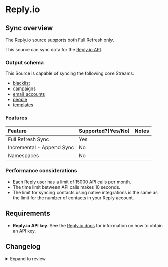 # Reply.io

## Sync overview

The Reply.io source supports both Full Refresh only.

This source can sync data for the [Reply.io API](https://apidocs.reply.io/#intro).

### Output schema

This Source is capable of syncing the following core Streams:

- [blacklist](https://apidocs.reply.io/#9251a79b-3d16-478c-acfd-dfe1eb49e85a)
- [campaigns](https://apidocs.reply.io/#4c035861-5dc9-4ba2-8adf-24e55c83e5f0)
- [email_accounts](https://apidocs.reply.io/#2f59ac90-fe00-440c-a841-3bd11ce8f28f)
- [people](https://apidocs.reply.io/#0a39db6f-af24-494f-88d6-caefd76b40f9)
- [templates](https://apidocs.reply.io/#5e4650a6-f2d7-4a9f-86ed-ca863360fcca)

### Features

| Feature                   | Supported?\(Yes/No\) | Notes |
| :------------------------ | :------------------- | :---- |
| Full Refresh Sync         | Yes                  |       |
| Incremental - Append Sync | No                   |       |
| Namespaces                | No                   |       |

### Performance considerations

- Each Reply user has a limit of 15000 API calls per month.
- The time limit between API calls makes 10 seconds.
- The limit for syncing contacts using native integrations is the same as the limit for the number of contacts in your Reply account.

## Requirements

- **Reply.io API key**. See the [Reply.io docs](https://apidocs.reply.io/#authentication) for information on how to obtain an API key.

## Changelog

<details>
  <summary>Expand to review</summary>

| Version | Date       | Pull Request                                             | Subject                       |
|:--------|:-----------| :------------------------------------------------------- | :---------------------------- |
| 0.2.0 | 2024-08-19 | [44407](https://github.com/airbytehq/airbyte/pull/44407) | Refactor connector to manifest-only format |
| 0.1.15 | 2024-08-17 | [44284](https://github.com/airbytehq/airbyte/pull/44284) | Update dependencies |
| 0.1.14 | 2024-08-12 | [43818](https://github.com/airbytehq/airbyte/pull/43818) | Update dependencies |
| 0.1.13 | 2024-08-10 | [43696](https://github.com/airbytehq/airbyte/pull/43696) | Update dependencies |
| 0.1.12 | 2024-08-03 | [43215](https://github.com/airbytehq/airbyte/pull/43215) | Update dependencies |
| 0.1.11 | 2024-07-27 | [42827](https://github.com/airbytehq/airbyte/pull/42827) | Update dependencies |
| 0.1.10 | 2024-07-20 | [42246](https://github.com/airbytehq/airbyte/pull/42246) | Update dependencies |
| 0.1.9 | 2024-07-13 | [41737](https://github.com/airbytehq/airbyte/pull/41737) | Update dependencies |
| 0.1.8 | 2024-07-10 | [41497](https://github.com/airbytehq/airbyte/pull/41497) | Update dependencies |
| 0.1.7 | 2024-07-09 | [41302](https://github.com/airbytehq/airbyte/pull/41302) | Update dependencies |
| 0.1.6 | 2024-07-06 | [40805](https://github.com/airbytehq/airbyte/pull/40805) | Update dependencies |
| 0.1.5 | 2024-06-25 | [40283](https://github.com/airbytehq/airbyte/pull/40283) | Update dependencies |
| 0.1.4 | 2024-06-22 | [40137](https://github.com/airbytehq/airbyte/pull/40137) | Update dependencies |
| 0.1.3 | 2024-06-17 | [38661](https://github.com/airbytehq/airbyte/pull/38661) | Make connector compatible with Builder |
| 0.1.2 | 2024-06-04 | [39012](https://github.com/airbytehq/airbyte/pull/39012) | [autopull] Upgrade base image to v1.2.1 |
| 0.1.1 | 2024-05-20 | [38409](https://github.com/airbytehq/airbyte/pull/38409) | [autopull] base image + poetry + up_to_date |
| 0.1.0 | 2022-10-22 | [18844](https://github.com/airbytehq/airbyte/pull/18844) | Add Reply.io Source Connector |

</details>
